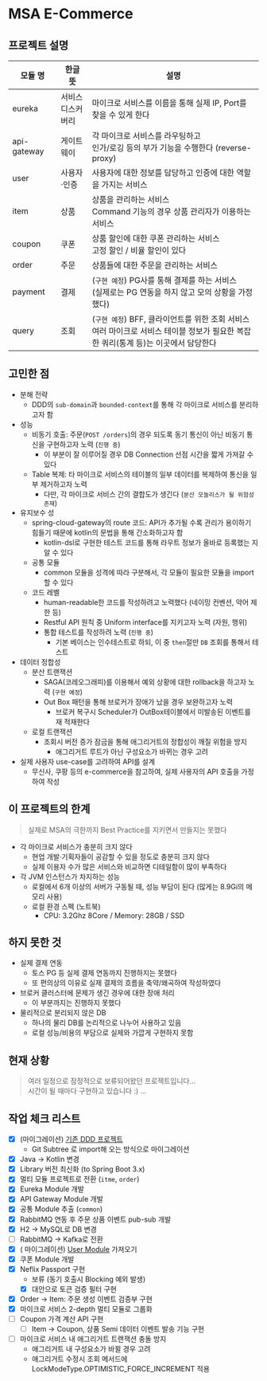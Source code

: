 # MSA E-Commerce

## 프로젝트 설명

| 모듈 명        | 한글 뜻          | 설명                                                                                   |
|-------------|---------------|--------------------------------------------------------------------------------------|
| eureka      | 서비스<br/>디스커버리 | 마이크로 서비스를 이름을 통해 실제 IP, Port를 찾을 수 있게 한다                                             |
| api-gateway | 게이트웨이         | 각 마이크로 서비스를 라우팅하고<br/>인가/로깅 등의 부가 기능을 수행한다 (reverse-proxy)                           |
| user        | 사용자·인증        | 사용자에 대한 정보를 담당하고 인증에 대한 역할을 가지는 서비스                                                  |
| item        | 상품            | 상품을 관리하는 서비스<br/> Command 기능의 경우 상품 관리자가 이용하는 서비스                                    |
| coupon      | 쿠폰            | 상품 할인에 대한 쿠폰 관리하는 서비스 <br/>고정 할인 / 비율 할인이 있다                                         |
| order       | 주문            | 상품들에 대한 주문을 관리하는 서비스                                                                 |
| payment     | 결제            | (`구현 예정`) PG사를 통해 결제를 하는 서비스 <br/>(실제로는 PG 연동을 하지 않고 모의 상황을 가정했다)                    |
| query       | 조회            | (`구현 예정`) BFF, 클라이언트를 위한 조회 서비스 <br/>여러 마이크로 서비스 테이블 정보가 필요한 복잡한 쿼리(통계 등)는 이곳에서 담당한다 |

## 고민한 점

- 분해 전략
    - DDD의 `sub-domain`과 `bounded-context`를 통해 각 마이크로 서비스를 분리하고자 함
- 성능
    - 비동기 호출: 주문(`POST /orders`)의 경우 되도록 동기 통신이 아닌 비동기 통신을 구현하고자 노력 (`진행 중`)
        - 이 부분이 잘 이루어질 경우 DB Connection 선점 시간을 짧게 가져갈 수 있다
    - Table 복제: 타 마이크로 서비스의 테이블의 일부 데이터를 복제하여 통신을 일부 제거하고자 노력
        - 다만, 각 마이크로 서비스 간의 결합도가 생긴다 (`분산 모놀리스가 될 위험성 존재`)
- 유지보수 성
    - spring-cloud-gateway의 route 코드: API가 추가될 수록 관리가 용이하기 힘들기 때문에 kotlin의 문법을 통해 간소화하고자 함
        - kotlin-dsl로 구현한 테스트 코드를 통해 라우트 정보가 올바로 등록했는 지 알 수 있다
    - 공통 모듈
        - common 모듈을 성격에 따라 구분해서, 각 모듈이 필요한 모듈을 import할 수 있다
    - 코드 레벨
        - human-readable한 코드를 작성하려고 노력했다 (네이밍 컨벤션, 약어 제한 등)
        - Restful API 원칙 중 Uniform interface를 지키고자 노력 (자원, 행위)
        - 통합 테스트를 작성하려 노력 (`진행 중`)
            - 기본 베이스는 인수테스트로 하되, 이 중 `then`절만 `DB` 조회를 통해서 테스트
- 데이터 정합성
    - 분산 트랜잭션
        - SAGA(코레오그래피)를 이용해서 예외 상황에 대한 rollback을 하고자 노력 (`구현 예정`)
        - Out Box 패턴을 통해 브로커가 장애가 났을 경우 보완하고자 노력
            - 브로커 복구시 Scheduler가 OutBox테이블에서 미발송된 이벤트를 재 적재한다
    - 로컬 트랜잭션
        - 조회시 버전 증가 잠금을 통해 애그리거트의 정합성이 깨질 위험을 방지
            - 애그리거트 루트가 아닌 구성요소가 바뀌는 경우 고려
- 실제 사용자 use-case를 고려하여 API를 설계
    - 무신사, 쿠팡 등의 e-commerce을 참고하여, 실제 사용자의 API 호출을 가정하여 작성

## 이 프로젝트의 한계

> 실제로 MSA의 극한까지 Best Practice를 지키면서 만들지는 못했다

- 각 마이크로 서비스가 충분히 크지 않다
    - 현업 개발·기획자들이 공감할 수 있을 정도로 충분히 크지 않다
    - 실제 이용자 수가 많은 서비스와 비교하면 디테일함이 많이 부족하다
- 각 JVM 인스턴스가 차지하는 성능
    - 로컬에서 6개 이상의 서버가 구동될 때, 성능 부담이 된다 (많게는 8.9Gi의 메모리 사용)
    - 로컬 환경 스펙 (노트북)
        - CPU: 3.2Ghz 8Core / Memory: 28GB / SSD

## 하지 못한 것

- 실제 결제 연동
    - 토스 PG 등 실제 결제 연동까지 진행하지는 못했다
    - 또 편의상의 이유로 실제 결제의 흐름을 축약/왜곡하여 작성하였다
- 브로커 클러스터에 문제가 생긴 경우에 대한 장애 처리
    - 이 부분까지는 진행하지 못했다
- 물리적으로 분리되지 않은 DB
    - 하나의 물리 DB를 논리적으로 나누어 사용하고 있음
    - 로컬 성능/비용의 부담으로 실제와 가깝게 구현하지 못함

## 현재 상황

> 여러 일정으로 잠정적으로 보류되어왔던 프로젝트입니다...  
> 시간이 될 때마다 구현하고 있습니다 :) ...

## 작업 체크 리스트

- [x] (마이그레이션) [기존 DDD 프로젝트](https://github.com/progress0407/code-review-simple-orders)
    - Git Subtree 로 import해 오는 방식으로 마이그레이션
- [x] Java -> Kotlin 변경
- [x] Library 버전 최신화 (to Spring Boot 3.x)
- [x] 멀티 모듈 프로젝트로 전환 (`itme`, `order`)
- [x] Eureka Module 개발
- [x] API Gateway Module 개발
- [x] 공통 Module 추출 (`common`)
- [x] RabbitMQ 연동 후 주문 상품 이벤트 pub-sub 개발
- [x] H2 -> MySQL로 DB 변경
- [ ] RabbitMQ -> Kafka로 전환
- [x] (
  마이그레이션) [User Module](https://github.com/progress0407/intergrated-study/tree/main/0.%20study/1.%20alone/%5BMSA%5D%20Spring%20Cloud%20MicroService/leedowon-msa-project/user-service)
  가져오기
- [x] 쿠폰 Module 개발
- [x] Neflix Passport 구현
    - 보류 (동기 호출시 Blocking 예외 발생)
    - [x] 대안으로 토큰 검증 필터 구현
- [x] Order -> Item: 주문 생성 이벤트 검증부 구현
- [x] 마이크로 서비스 2-depth 멀티 모듈로 그룹화
- [ ] Coupon 가격 계산 API 구현
    - [ ] Item -> Coupon, 상품 Semi 데이터 이벤트 발송 기능 구현
- [ ] 마이크로 서비스 내 애그리거트 트랜잭션 충돌 방지
    - 애그리거트 내 구성요소가 바뀔 경우 고려
    - 애그리거트 수정시 조회 메서드에 LockModeType.OPTIMISTIC_FORCE_INCREMENT 적용
